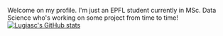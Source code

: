Welcome on my profile. I'm just an EPFL student currently in MSc. Data Science who's working on some project from time to time!
[![Lugiasc's GitHub stats](https://github-readme-stats.vercel.app/api?username=Lugiasc&show_icons=True)](https://github.com/anuraghazra/github-readme-stats)

<!--
**Lugiasc/Lugiasc** is a ✨ _special_ ✨ repository because its `README.md` (this file) appears on your GitHub profile.

Here are some ideas to get you started:

- 🔭 I’m currently working on ...
- 🌱 I’m currently learning ...
- 👯 I’m looking to collaborate on ...
- 🤔 I’m looking for help with ...
- 💬 Ask me about ...
- 📫 How to reach me: ...
- 😄 Pronouns: ...
- ⚡ Fun fact: ...
-->
